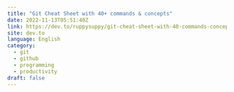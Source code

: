 ```yaml
---
title: "Git Cheat Sheet with 40+ commands & concepts"
date: 2022-11-13T05:51:40Z
link: https://dev.to/ruppysuppy/git-cheat-sheet-with-40-commands-concepts-1m26?utm_medium=RSS&utm_source=news.12bit.vn
site: dev.to
language: English
category:
  - git
  - github
  - programming
  - productivity
draft: false
---
```

